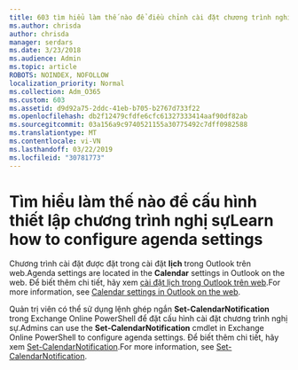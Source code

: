 ```yaml
---
title: 603 tìm hiểu làm thế nào để điều chỉnh cài đặt chương trình nghị sự
ms.author: chrisda
author: chrisda
manager: serdars
ms.date: 3/23/2018
ms.audience: Admin
ms.topic: article
ROBOTS: NOINDEX, NOFOLLOW
localization_priority: Normal
ms.collection: Adm_O365
ms.custom: 603
ms.assetid: d9d92a75-2ddc-41eb-b705-b2767d733f22
ms.openlocfilehash: db2f12479cfdfe6cfc61327333414aaf90df82ab
ms.sourcegitcommit: 03a156a9c9740521155a30775492c7dff0982588
ms.translationtype: MT
ms.contentlocale: vi-VN
ms.lasthandoff: 03/22/2019
ms.locfileid: "30781773"
---
```

# <a name="learn-how-to-configure-agenda-settings"></a><span data-ttu-id="43028-102">Tìm hiểu làm thế nào để cấu hình thiết lập chương trình nghị sự</span><span class="sxs-lookup"><span data-stu-id="43028-102">Learn how to configure agenda settings</span></span>

<span data-ttu-id="43028-103">Chương trình cài đặt được đặt trong cài đặt **lịch** trong Outlook trên web.</span><span class="sxs-lookup"><span data-stu-id="43028-103">Agenda settings are located in the **Calendar** settings in Outlook on the web.</span></span> <span data-ttu-id="43028-104">Để biết thêm chi tiết, hãy xem [cài đặt lịch trong Outlook trên web](https://support.office.com/article/12cba5a4-4f95-4d00-bfc3-b694aa67ac8f).</span><span class="sxs-lookup"><span data-stu-id="43028-104">For more information, see [Calendar settings in Outlook on the web](https://support.office.com/article/12cba5a4-4f95-4d00-bfc3-b694aa67ac8f).</span></span>
  
<span data-ttu-id="43028-105">Quản trị viên có thể sử dụng lệnh ghép ngắn **Set-CalendarNotification** trong Exchange Online PowerShell để đặt cấu hình cài đặt chương trình nghị sự.</span><span class="sxs-lookup"><span data-stu-id="43028-105">Admins can use the **Set-CalendarNotification** cmdlet in Exchange Online PowerShell to configure agenda settings.</span></span> <span data-ttu-id="43028-106">Để biết thêm chi tiết, hãy xem [Set-CalendarNotification](https://technet.microsoft.com/library/dd351284).</span><span class="sxs-lookup"><span data-stu-id="43028-106">For more information, see [Set-CalendarNotification](https://technet.microsoft.com/library/dd351284).</span></span>
  

